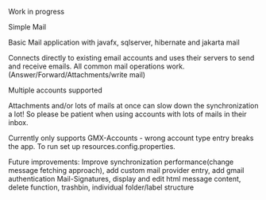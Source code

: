 Work in progress

Simple Mail

Basic Mail application with javafx, sqlserver, hibernate and jakarta mail

Connects directly to existing email accounts and uses their servers to send and receive emails.
All common mail operations work. (Answer/Forward/Attachments/write mail)

Multiple accounts supported

Attachments and/or lots of mails at once can slow down the synchronization a lot! 
So please be patient when using accounts with lots of mails in their inbox.

Currently only supports GMX-Accounts - wrong account type entry breaks the app.
To run set up resources.config.properties.

Future improvements:
Improve synchronization performance(change message fetching approach), add custom mail provider entry, add gmail authentication
Mail-Signatures, display and edit html message content, delete function, trashbin, individual folder/label structure
